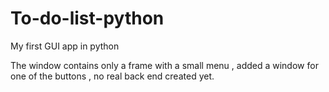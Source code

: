 # To-do-list-python
My first GUI app in python


The window contains only a frame with a small menu , added a window for one of the buttons , no real back end created yet.
